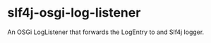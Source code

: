slf4j-osgi-log-listener
=======================

An OSGi LogListener that forwards the LogEntry to and Slf4j logger.
